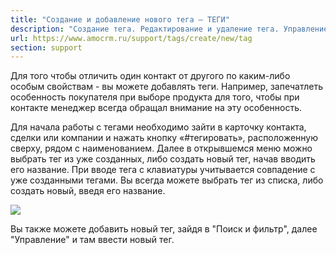 ```yaml
---
title: "Создание и добавление нового тега — ТЕГИ"
description: "Создание тега. Редактирование и удаление тега. Управление тегами. Прикрепление и открепление тега. Поиск по тегам."
url: https://www.amocrm.ru/support/tags/create/new/tag
section: support
---
```


Для того чтобы отличить один контакт от другого по каким-либо особым свойствам - вы можете добавлять теги. Например, запечатлеть особенность покупателя при выборе продукта для того, чтобы при контакте менеджер всегда обращал внимание на эту особенность.

Для начала работы с тегами необходимо зайти в карточку контакта, сделки или компании и нажать кнопку «#тегировать», расположенную сверху, рядом с наименованием. Далее в открывшемся меню можно выбрать тег из уже созданных, либо создать новый тег, начав вводить его название. При вводе тега с клавиатуры учитывается совпадение с уже созданными тегами. Вы всегда можете выбрать тег из списка, либо создать новый, введя его название.

![](/uploads/2019/06/card11.png)

Вы также можете добавить новый тег, зайдя в "Поиск и фильтр", далее "Управление" и там ввести новый тег.